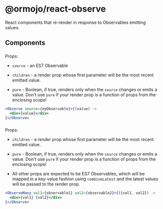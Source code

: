# @ormojo/react-observe

React components that re-render in response to Observables emitting values.

## Components

### <Observe>

Props:

- `source` - an ES7 Observable

- `children` - a render prop whose first parameter will be the most recent emitted value.

- `pure` - Boolean, if true, renders only when the `source` changes or emits a value.
Don't use `pure` if your render prop is a function of props from the enclosing scope!

```jsx
<Observe source={myObservable}>{(value) ->
  <div>{value}</div>
}</Observe>
```

### <ObserveMany>

Props:

- `children` - a render prop whose first parameter will be the most recent emitted value.

- `pure` - Boolean, if true, renders only when the `source` changes or emits a value.
Don't use `pure` if your render prop is a function of props from the enclosing scope!

- All other props are expected to be ES7 Observables, which will be mapped in a key-value
fashion using `combineLatest` and the latest values will be passed to the render prop.

```jsx
<ObserveMany val1={observable1} val2={observable2}>{({val1, val2}) ->
  <div>{val1} {val2}</div>
}</Observe>
```
